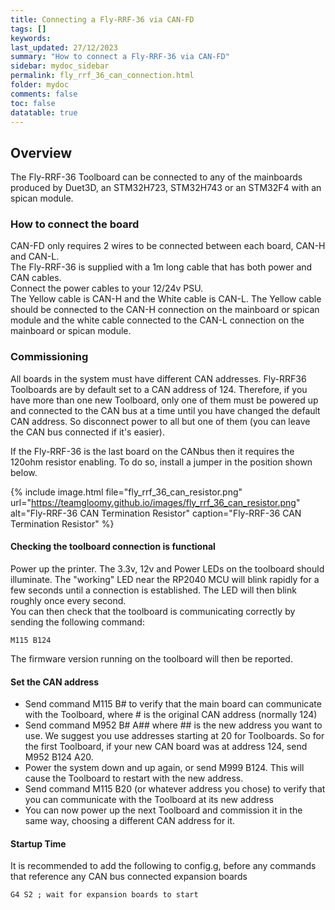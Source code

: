 ```yaml
---
title: Connecting a Fly-RRF-36 via CAN-FD
tags: []
keywords: 
last_updated: 27/12/2023
summary: "How to connect a Fly-RRF-36 via CAN-FD"
sidebar: mydoc_sidebar
permalink: fly_rrf_36_can_connection.html
folder: mydoc
comments: false
toc: false
datatable: true
---
```


## Overview

The Fly-RRF-36 Toolboard can be connected to any of the mainboards produced by Duet3D, an STM32H723, STM32H743 or an STM32F4 with an spican module.  

### How to connect the board

CAN-FD only requires 2 wires to be connected between each board, CAN-H and CAN-L.  
The Fly-RRF-36 is supplied with a 1m long cable that has both power and CAN cables.  
Connect the power cables to your 12/24v PSU.  
The Yellow cable is CAN-H and the White cable is CAN-L. The Yellow cable should be connected to the CAN-H connection on the mainboard or spican module and the white cable connected to the CAN-L connection on the mainboard or spican module.  

### Commissioning

All boards in the system must have different CAN addresses. Fly-RRF36 Toolboards are by default set to a CAN address of 124. Therefore, if you have more than one new Toolboard, only one of them must be powered up and connected to the CAN bus at a time until you have changed the default CAN address. So disconnect power to all but one of them (you can leave the CAN bus connected if it's easier).

If the Fly-RRF-36 is the last board on the CANbus then it requires the 120ohm resistor enabling. To do so, install a jumper in the position shown below.

{% include image.html file="fly_rrf_36_can_resistor.png" url="https://teamgloomy.github.io/images/fly_rrf_36_can_resistor.png" alt="Fly-RRF-36 CAN Termination Resistor" caption="Fly-RRF-36 CAN Termination Resistor" %}

#### Checking the toolboard connection is functional

Power up the printer. The 3.3v, 12v and Power LEDs on the toolboard should illuminate. The "working" LED near the RP2040 MCU will blink rapidly for a few seconds until a connection is established. The LED will then blink roughly once every second.  
You can then check that the toolboard is communicating correctly by sending the following command:  

```text
M115 B124
```

The firmware version running on the toolboard will then be reported.  

#### Set the CAN address

* Send command M115 B# to verify that the main board can communicate with the Toolboard, where # is the original CAN address (normally 124)
* Send command M952 B# A## where ## is the new address you want to use. We suggest you use addresses starting at 20 for Toolboards. So for the first Toolboard, if your new CAN board was at address 124, send M952 B124 A20.
* Power the system down and up again, or send M999 B124. This will cause the Toolboard to restart with the new address.
* Send command M115 B20 (or whatever address you chose) to verify that you can communicate with the Toolboard at its new address
* You can now power up the next Toolboard and commission it in the same way, choosing a different CAN address for it.

#### Startup Time

It is recommended to add the following to config.g, before any commands that reference any CAN bus connected expansion boards

```text
G4 S2 ; wait for expansion boards to start
```
